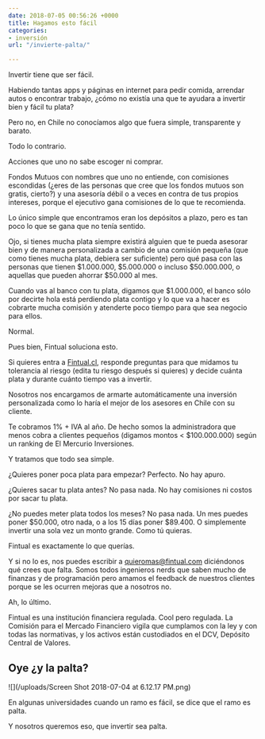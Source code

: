 ```yaml
---
date: 2018-07-05 00:56:26 +0000
title: Hagamos esto fácil
categories:
- inversión
url: "/invierte-palta/"

---
```

Invertir tiene que ser fácil.

Habiendo tantas apps y páginas en internet para pedir comida, arrendar autos o encontrar trabajo, ¿cómo no existía una que te ayudara a invertir bien y fácil tu plata?

Pero no, en Chile no conocíamos algo que fuera simple, transparente y barato.

Todo lo contrario.

Acciones que uno no sabe escoger ni comprar.

Fondos Mutuos con nombres que uno no entiende, con comisiones escondidas (¿eres de las personas que cree que los fondos mutuos son gratis, cierto?) y una asesoría débil o a veces en contra de tus propios intereses, porque el ejecutivo gana comisiones de lo que te recomienda.

Lo único simple que encontramos eran los depósitos a plazo, pero es tan poco lo que se gana que no tenía sentido.

Ojo, si tienes mucha plata siempre existirá alguien que te pueda asesorar bien y de manera personalizada a cambio de una comisión pequeña (que como tienes mucha plata, debiera ser suficiente) pero qué pasa con las personas que tienen $1.000.000, $5.000.000 o incluso $50.000.000, o aquellas que pueden ahorrar $50.000 al mes.

Cuando vas al banco con tu plata, digamos que $1.000.000, el banco sólo por decirte hola está perdiendo plata contigo y lo que va a hacer es cobrarte mucha comisión y atenderte poco tiempo para que sea negocio para ellos.

Normal.

Pues bien, Fintual soluciona esto.

Si quieres entra a [Fintual.cl](http://www.fintual.cl), responde preguntas para que midamos tu tolerancia al riesgo (edita tu riesgo después si quieres) y decide cuánta plata y durante cuánto tiempo vas a invertir.

Nosotros nos encargamos de armarte automáticamente una inversión personalizada como lo haría el mejor de los asesores en Chile con su cliente.

Te cobramos 1% + IVA al año. De hecho somos la administradora que menos cobra a clientes pequeños (digamos montos < $100.000.000) según un ranking de El Mercurio Inversiones.

Y tratamos que todo sea simple.

¿Quieres poner poca plata para empezar? Perfecto. No hay apuro.

¿Quieres sacar tu plata antes? No pasa nada. No hay comisiones ni costos por sacar tu plata.

¿No puedes meter plata todos los meses? No pasa nada. Un mes puedes poner $50.000, otro nada, o a los 15 días poner $89.400. O simplemente invertir una sola vez un monto grande. Como tú quieras.

Fintual es exactamente lo que querías.

Y si no lo es, nos puedes escribir a quieromas@fintual.com diciéndonos qué crees que falta. Somos todos ingenieros nerds que saben mucho de finanzas y de programación pero amamos el feedback de nuestros clientes porque se les ocurren mejoras que a nosotros no.

Ah, lo último.

Fintual es una institución financiera regulada. Cool pero regulada. La Comisión para el Mercado Financiero vigila que cumplamos con la ley y con todas las normativas, y los activos están custodiados en el DCV, Depósito Central de Valores.

## Oye ¿y la palta?

![](/uploads/Screen Shot 2018-07-04 at 6.12.17 PM.png)

En algunas universidades cuando un ramo es fácil, se dice que el ramo es palta.

Y nosotros queremos eso, que invertir sea palta.